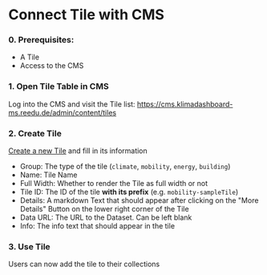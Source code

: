 # Connect Tile with CMS

### 0. Prerequisites:

- A Tile
- Access to the CMS

### 1. Open Tile Table in CMS

Log into the CMS and visit the Tile list: https://cms.klimadashboard-ms.reedu.de/admin/content/tiles

### 2. Create Tile

[Create a new Tile](https://cms.klimadashboard-ms.reedu.de/admin/content/tiles/+) and fill in its information

- Group: The type of the tile (`climate`, `mobility`, `energy`, `building`)
- Name: Tile Name
- Full Width: Whether to render the Tile as full width or not
- Tile ID: The ID of the tile **with its prefix** (e.g. `mobility-sampleTile`)
- Details: A markdown Text that should appear after clicking on the "More Details" Button on the lower right corner of the Tile
- Data URL: The URL to the Dataset. Can be left blank
- Info: The info text that should appear in the tile

### 3. Use Tile

Users can now add the tile to their collections
